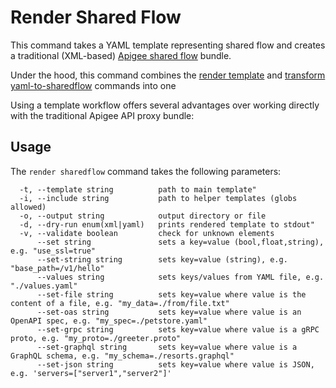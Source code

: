 # Render Shared Flow
<!--
  Copyright 2024 Google LLC

  Licensed under the Apache License, Version 2.0 (the "License");
  you may not use this file except in compliance with the License.
  You may obtain a copy of the License at

       http://www.apache.org/licenses/LICENSE-2.0

  Unless required by applicable law or agreed to in writing, software
  distributed under the License is distributed on an "AS IS" BASIS,
  WITHOUT WARRANTIES OR CONDITIONS OF ANY KIND, either express or implied.
  See the License for the specific language governing permissions and
  limitations under the License.
-->

This command takes a YAML template representing shared flow and creates a traditional (XML-based) [Apigee shared flow](https://cloud.google.com/apigee/docs/api-platform/fundamentals/shared-flows) bundle.

Under the hood, this command combines the [render template](./render-template.md) and [transform yaml-to-sharedflow](../../transform/commands/yaml-to-apiproxy.md) commands into one

Using a template workflow offers several advantages over working directly with the traditional Apigee API proxy bundle:


## Usage

The `render sharedflow` command takes the following parameters:


```text
  -t, --template string          path to main template"
  -i, --include string           path to helper templates (globs allowed)
  -o, --output string            output directory or file
  -d, --dry-run enum(xml|yaml)   prints rendered template to stdout"
  -v, --validate boolean         check for unknown elements
      --set string               sets a key=value (bool,float,string), e.g. "use_ssl=true"
      --set-string string        sets key=value (string), e.g. "base_path=/v1/hello" 
      --values string            sets keys/values from YAML file, e.g. "./values.yaml"
      --set-file string          sets key=value where value is the content of a file, e.g. "my_data=./from/file.txt"
      --set-oas string           sets key=value where value is an OpenAPI spec, e.g. "my_spec=./petstore.yaml"
      --set-grpc string          sets key=value where value is a gRPC proto, e.g. "my_proto=./greeter.proto"
      --set-graphql string       sets key=value where value is a GraphQL schema, e.g. "my_schema=./resorts.graphql"
      --set-json string          sets key=value where value is JSON, e.g. 'servers=["server1","server2"]'
```